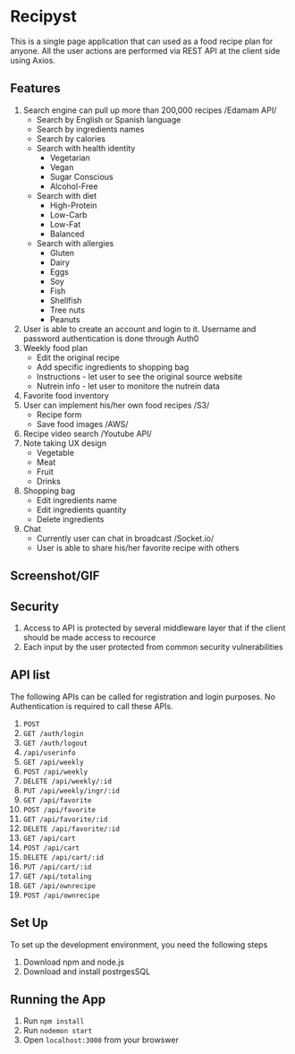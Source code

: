 # Recipyst

This is a single page application that can used as a food recipe plan for anyone. All the user actions are performed via REST API at the client side using Axios.

## Features
1. Search engine can pull up more than 200,000 recipes /Edamam API/
    * Search by English or Spanish language
    * Search by ingredients names 
    * Search by calories 
    * Search with health identity
      * Vegetarian
      * Vegan
      * Sugar Conscious
      * Alcohol-Free
    * Search with diet
      * High-Protein
      * Low-Carb
      * Low-Fat
      * Balanced
    * Search with allergies
      * Gluten
      * Dairy
      * Eggs
      * Soy
      * Fish
      * Shellfish
      * Tree nuts
      * Peanuts
2. User is able to create an account and login to it. Username and password authentication is done through Auth0
3. Weekly food plan 
    * Edit the original recipe
    * Add specific ingredients to shopping bag
    * Instructions - let user to see the original source website
    * Nutrein info  - let user to monitore the nutrein data
4. Favorite food inventory 
5. User can implement his/her own food recipes /S3/
    * Recipe form
    * Save food images /AWS/
6. Recipe video search /Youtube API/
7. Note taking UX design
    * Vegetable
    * Meat
    * Fruit
    * Drinks
8. Shopping bag
    * Edit ingredients name
    * Edit ingredients quantity
    * Delete ingredients
9. Chat
    * Currently user can chat in broadcast /Socket.io/
    * User is able to share his/her favorite recipe with others
## Screenshot/GIF

## Security 
  1. Access to API is protected by several middleware layer that if the client should be made access to recource
  2. Each input by the user protected from common security vulnerabilities
## API list
The following APIs can be called for registration and login purposes. No Authentication is required to call these APIs.
1. `POST `
2. `GET /auth/login`
3. `GET /auth/logout`
1. `/api/userinfo`
2. `GET /api/weekly`
3. `POST /api/weekly`
4. `DELETE /api/weekly/:id`
5. `PUT /api/weekly/ingr/:id`
6. `GET /api/favorite`
7. `POST /api/favorite`
8. `GET /api/favorite/:id`
9. `DELETE /api/favorite/:id`
10. `GET /api/cart`
11. `POST /api/cart`
12. `DELETE /api/cart/:id`
13. `PUT /api/cart/:id`
14. `GET /api/totaling`
15. `GET /api/ownrecipe`
16. `POST /api/ownrecipe`
## Set Up
To set up the development environment, you need the following steps
  1. Download npm and node.js
  2. Download and install postrgesSQL
## Running the App
1. Run `npm install`
2. Run `nodemon start`
3. Open `localhost:3000` from your browswer

 


    

